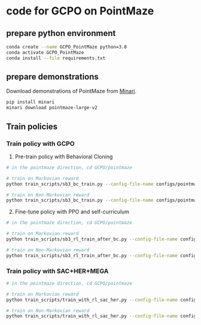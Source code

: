 # code for GCPO on PointMaze

## prepare python environment

```bash
conda create --name GCPO_PointMaze python=3.8
conda activate GCPO_PointMaze
conda install --file requirements.txt
```

## prepare demonstrations

Download demonstrations of PointMaze from [Minari](https://github.com/Farama-Foundation/Minari).

```bash
pip install minari
minari download pointmaze-large-v2
```

## Train policies

### Train policy with GCPO

1. Pre-train policy with Behavioral Cloning

```bash
# in the pointmaze direction, cd GCPO/pointmaze

# train on Markovian reward
python train_scripts/sb3_bc_train.py --config-file-name configs/pointmaze-diverse-g/seed1/sparse_mr_256_256_lambda_1e-1.json

# train on Non-Markovian reward
python train_scripts/sb3_bc_train.py --config-file-name configs/pointmaze-diverse-g/seed1/sparse_nmr_jump_2_256_256_lambda_1e-1.json
```

2. Fine-tune policy with PPO and self-curriculum

```bash
# in the pointmaze direction, cd GCPO/pointmaze

# train on Markovian reward
python train_scripts/sb3_rl_train_after_bc.py --config-file-name configs/pointmaze-diverse-g/seed1/sparse_mr_256_256_lambda_1e-1.json

# train on Non-Markovian reward
python train_scripts/sb3_rl_train_after_bc.py --config-file-name configs/pointmaze-diverse-g/seed1/sparse_nmr_jump_2_256_256_lambda_1e-1.json
```

### Train policy with SAC+HER+MEGA

```bash
# in the pointmaze direction, cd GCPO/pointmaze

# train on Markovian reward
python train_scripts/train_with_rl_sac_her.py --config-file-name configs/pointmaze-diverse-g/seed1/sac_mr_256_256.json

# train on Non-Markovian reward
python train_scripts/train_with_rl_sac_her.py --config-file-name configs/pointmaze-diverse-g/seed1/sac_nmr_jump_2_256_256.json
```
